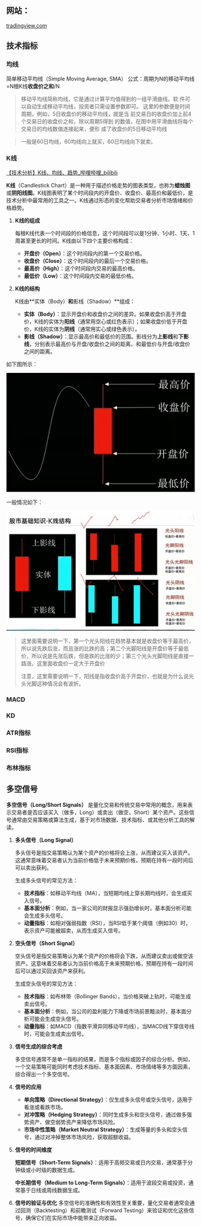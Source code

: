 ## 网站：
[tradingview.com](https://cn.tradingview.com/chart/)

## 技术指标

### 均线
简单移动平均线（Simple Moving Average, SMA）
公式：周期为N的移动平均线=N根K线**收盘价之和**/N

> 移动平均线简称均线，它是通过计算平均值得到的一组平滑曲线。软
> 件可以自动生成移动平均线，投资者只需设置参数即可。
> 这里的参数便是时间周期，例如，5日收盘价的移动平均线，就是当
> 前交易日的收盘价加上前4个交易日的收盘价之和，除以周期5得到
> 的数值，在图中用平滑曲线将每个交易日的均线数值连接起来，便形
> 成了收盘价的5日移动平均线

> 一般是60日均线，60均线向上就买，60日均线向下就卖。





### K线

[【技术分析】K线、均线、趋势_哔哩哔哩_bilibili](https://www.bilibili.com/video/BV1oS4y1A7sL?p=6)

**K线**（Candlestick Chart）是一种用于描述价格走势的图表类型，也称为**蜡烛图**或**阴阳线图**。K线图表明了某个时间段内的开盘价、收盘价、最高价和最低价，是技术分析中最常用的工具之一。K线通过形态的变化帮助交易者分析市场情绪和价格趋势。

1. **K线的组成**

   每根K线代表一个时间段的价格信息，这个时间段可以是1分钟、1小时、1天、1周甚至更长的时间。K线由以下四个主要价格构成：

   - **开盘价（Open）**：这个时间段内的第一个交易价格。
   - **收盘价（Close）**：这个时间段内的最后一个交易价格。
   - **最高价（High）**：这个时间段内交易的最高价格。
   - **最低价（Low）**：这个时间段内交易的最低价格。

2. **K线的结构**
   
   K线由**实体（Body）**和**影线（Shadow）**组成：
   
   - **实体（Body）**：显示开盘价和收盘价之间的差异。如果收盘价高于开盘价，K线的实体为**阳线**（通常用空心或红色表示）；如果收盘价低于开盘价，K线的实体为**阴线**（通常用实心或绿色表示）。
   - **影线（Shadow）**：显示最高价和最低价的范围。影线分为**上影线**和**下影线**，分别表示最高价与开盘/收盘价之间的距离，和最低价与开盘/收盘价之间的距离。

如下图所示：

![image-20240811152125158](./assets/image-20240811152125158.png)

一般情况如下：

![image-20240811153201268](./assets/image-20240811153201268.png)

> 这里面需要说明一下，第一个光头阳线在趋势基本就是收盘价等于最高价，所以说先跌后涨，而且涨的比跌的高；第二个光脚阳线是开盘价等于最低价，所以说是先涨后跌，但是跌的比涨的少；第三个光头光脚阳线是直接一路涨。这里面收盘价一定大于开盘价
>
> 注意，这里需要说明一下，阳线是指收盘价高于开盘价，也就是为什么说光头光脚这种情况会有波折。



### MACD

### KD
### ATR指标

### RSI指标

### 布林指标





## 多空信号

**多空信号（Long/Short Signals）** 是量化交易和传统交易中常用的概念，用来表示交易者是否应该买入（做多，Long）或卖出（做空，Short）某个资产。这些信号通常由交易策略或算法生成，基于对市场数据、技术指标、或其他分析工具的解读。

1. **多头信号（Long Signal）**

   多头信号是指交易策略认为某个资产的价格将会上涨，从而建议买入该资产。这通常意味着交易者认为当前价格低于未来预期价格，预期在持有一段时间后可以卖出获利。

   生成多头信号的常见方法：

   - **技术指标**：如移动平均线（MA），当短期均线上穿长期均线时，会生成买入信号。
   - **基本面分析**：例如，当一家公司的财报显示强劲增长时，基本面分析可能会生成多头信号。
   - **动量指标**：如相对强弱指数（RSI），当RSI低于某个阈值（例如30）时，表示资产可能被超卖，从而生成买入信号。

2. **空头信号（Short Signal）**

   空头信号是指交易策略认为某个资产的价格将会下跌，从而建议卖出或做空该资产。这意味着交易者认为当前价格高于未来预期价格，预期在持有一段时间后可以通过买回该资产来获利。

   生成空头信号的常见方法：

   - **技术指标**：如布林带（Bollinger Bands），当价格突破上轨时，可能生成卖出信号。
   - **基本面分析**：例如，当公司的盈利能力下降或市场前景黯淡时，基本面分析可能会生成空头信号。
   - **动量指标**：如MACD（指数平滑异同移动平均线），当MACD线下穿信号线时，可能会生成卖出信号。

3. **信号生成的综合考虑**

   多空信号通常不是单一指标的结果，而是多个指标或因子的综合分析。例如，一个交易策略可能同时考虑技术指标、基本面因素、市场情绪等多方面因素，综合得出一个多空信号。


4. **信号的应用**
   - **单向策略（Directional Strategy）**：仅生成多头信号或空头信号，适用于看涨或看跌市场。
   - **对冲策略（Hedging Strategy）**：同时生成多头和空头信号，通过做多强势资产、做空弱势资产来降低市场风险。
   - **市场中性策略（Market Neutral Strategy）**：生成等量的多头和空头信号，通过对冲掉整体市场风险，获取超额收益。

5. **信号的时间维度**

   **短期信号（Short-Term Signals）**：适用于高频交易或日内交易，通常基于分钟级或小时级的数据生成。

   **中长期信号（Medium to Long-Term Signals）**：适用于波段交易或投资，通常基于日线或周线数据生成。

6. **信号的验证与优化**
   多空信号的准确性和有效性至关重要，量化交易者通常会通过回测（Backtesting）和前瞻测试（Forward Testing）来验证和优化这些信号，确保它们在实际市场中能带来正向收益。

